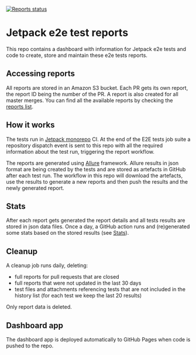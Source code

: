 [![Reports status](https://img.shields.io/website?down_color=grey&down_message=Dashboard%20offline&style=for-the-badge&label=E2E%20TEST%20REPORTS&up_color=green&up_message=see%20dashboard&url=https%3A%2F%2Fautomattic.github.io%2Fjetpack-e2e-reports%2F%23%2F)](https://automattic.github.io/jetpack-e2e-reports)

# Jetpack e2e test reports

This repo contains a dashboard with information for Jetpack e2e tests and code to create, store and maintain these e2e tests reports.

## Accessing reports

All reports are stored in an Amazon S3 bucket. Each PR gets its own report, the report ID being the number of the PR. A report is also created for all master merges. 
You can find all the available reports by checking the [reports list](https://automattic.github.io/jetpack-e2e-reports/).

## How it works

The tests run in [Jetpack monorepo](https://github.com/Automattic/jetpack) CI. At the end of the E2E tests job suite a repository dispatch event is sent to this repo with all the required information about the test run, triggering the report workflow.

The reports are generated using [Allure](http://allure.qatools.ru) framework. Allure results in json format are being created by the tests and are stored as artefacts in GitHub after each test run. The workflow in this repo will download the artefacts, use the results to generate a new reports and then push the results and the newly generated report.

## Stats

After each report gets generated the report details and all tests results are stored in json data files.
Once a day, a GitHub action runs and (re)generated some stats based on the stored results (see [Stats](https://automattic.github.io/jetpack-e2e-reports/#/charts)).

## Cleanup

A cleanup job runs daily, deleting:
- full reports for pull requests that are closed
- full reports that were not updated in the last 30 days
- test files and attachments referencing tests that are not included in the history list (for each test we keep the last 20 results)

Only report data is deleted.

## Dashboard app

 The dashboard app is deployed automatically to GitHub Pages when code is pushed to the repo.

